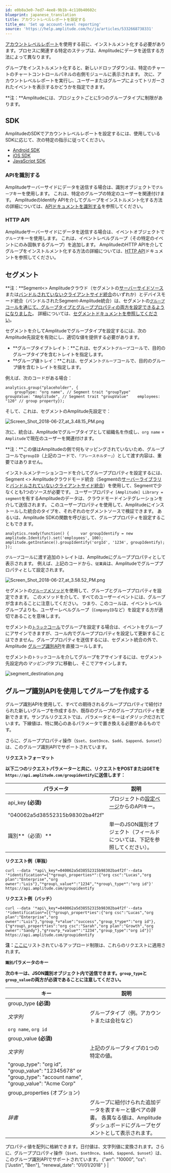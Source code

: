 ```yaml
---
id: e0b8a3e0-7ed7-4ee8-9b1b-4c110b40602c
blueprint: japanese_translation
title: アカウントレベルレポートを設定する
title_en: 'Set up account-level reporting'
source: 'https://help.amplitude.com/hc/ja/articles/5332668738331'
---
```

[アカウントレベルレポート](/docs/analytics/account-level-reporting)を使用する前に、インストルメント化する必要があります。プロセスに関連する特定のステップは、Amplitudeにデータを送信する方法によって異なります。

グループをインストルメント化すると、新しいドロップダウンは、特定のチャートのチャートコントロールパネルの右側モジュールに表示されます。 次に、アカウントレベルレポートを実行し、ユーザーまたはグループによってトリガーされたイベントを表示するかどうかを指定できます。

**注：**Amplitudeには、プロジェクトごとに5つのグループタイプに制限があります。

## SDK

AmplitudeのSDKでアカウントレベルレポートを設定するには、使用しているSDKに応じて、次の特定の指示に従ってください。

* [Android SDK](https://help.amplitude.com/hc/en-us/articles/115002935588#setting-user-groups)
* [iOS SDK](https://help.amplitude.com/hc/en-us/articles/115002278527#setting-user-groups)
* [JavaScript SDK](https://help.amplitude.com/hc/en-us/articles/115001361248#setting-user-groups)

### APIを識別する

Amplitudeサーバーサイドにデータを送信する場合は、識別オブジェクトで`グループ`キーを使用します。 これは、特定のグループの特定のユーザーを関連付けます。 AmplitudeのIdentify APIを介してグループをインストルメント化する方法の詳細については、[APIドキュメントを識別する](https://help.amplitude.com/hc/en-us/articles/205406617-Identify-API-Modify-User-Properties#keys-for-the-identification-argument)を参照してください。

### HTTP API

Amplitudeサーバーサイドにデータを送信する場合は、イベントオブジェクトで`グループ`キーを使用します。 これは、イベントレベルグループ（その特定のイベントにのみ固執するグループ）を追加します。 AmplitudeのHTTP APIを介してグループをインストルメント化する方法の詳細については、[HTTP API](https://help.amplitude.com/hc/en-us/articles/360032842391-HTTP-API-V2)ドキュメントを参照してください。

## セグメント

**注：**Segment<> Amplitudeクラウド（セグメントの[サーバーサイドソース](https://segment.com/docs/sources/#server)または[バンドルされていないクライアントサイド統合](https://help.amplitude.com/hc/en-us/articles/217934128#pros-and-cons)のいずれか）とデバイスモード統合（バンドルされたSegment-Amplitude統合）は、セグメントの[`グループ`コールを通じて、グループタイプとグループプロパティの両方を設定できるようになりました](https://segment.com/docs/spec/group/)。 詳細については、[セグメントドキュメントを参照してください](https://segment.com/docs/connections/destinations/catalog/amplitude/#group)。

セグメントを介してAmplitudeでグループタイプを設定するには、次のAmplitude先設定を有効にし、適切な値を提供する必要があります。

* **グループタイプトレイト：**これは、セグメント`グループ`コールで、目的のグループタイプを含むトレイトを指定します。
* **グループ値トレイ：**これは、セグメント`グループ`コールで、目的のグループ値を含むトレイトを指定します。

例えば、次のコードがある場合：

```
analytics.group("placeholder", {  
    groupType: "org name", // Segment trait "groupType"     groupValue: "Amplitude", // Segment trait "groupValue"    employees: "120" // group property});
```

そして、これは、セグメントのAmplitude先設定で：

![Screen_Shot_2018-06-27_at_3.48.15_PM.png](/docs/output/img/jp/screen-shot-2018-06-27-at-3-48-15-pm-png.png)

次に、統合は、Amplitudeでグループタイプとして組織名を作成し、`org name` = `Amplitude`で現在のユーザーを関連付けます。

**注：**この値はAmplitudeの側で何もマッピングされていないため、グループコールで`groupID`（上記のコードで、`「プレースホルダー」`）として渡す内容は、重要ではありません。

インストルメンテーションコードを介してグループプロパティを設定するには、Segment <> Amplitudeクラウドモード統合（Segmentの[サーバーライブラリ](https://segment.com/docs/sources/#server)と[バンドルされていないクライアントサイド統合](https://help.amplitude.com/hc/en-us/articles/217934128-Segment-Amplitude-Integration#pros-cons-of-client-side-bundled-integration)）を使用して、Segmentで少なくとも1つのソースが必要です。 ユーザープロパティ `[Amplitude] Library = segment`を有するAmplitudeのデータは、クラウドモードインテグレーションを介して送信されます。 このユーザープロパティを使用して、Amplitudeにインストールした統合のタイプを、それぞれのセグメントソースで検証できます。 あるいは、Amplitude SDKの関数を呼び出して、グループプロパティを設定することもできます。

```
analytics.ready(function() {     var groupIdentify = new amplitude.Identify().set('employees', 100);    amplitude.getInstance().groupIdentify('orgId', '1234', groupIdentify);  
});
```

`グループ`コールに渡す追加のトレイトは、Amplitudeにグループプロパティとして表示されます。 例えば、上記のコードから、`従業員`は、Amplitudeでグループプロパティとして設定されます。

![Screen_Shot_2018-06-27_at_3.58.52_PM.png](/docs/output/img/jp/screen-shot-2018-06-27-at-3-58-52-pm-png.png)

セグメントの[`グループ`メソッド](https://segment.com/docs/connections/destinations/catalog/amplitude/#group)を使用して、グループとグループプロパティを設定できます。 このメソッドを介して、すべてのユーザーイベントには、グループが含まれることに注意してください。 つまり、このコールは、イベントレベルグループよりも、ユーザーレベルグループ（`CompanyID`など）を設定する方が適切であることを意味します。

セグメントの[`トラック`コール](https://segment.com/docs/connections/destinations/catalog/amplitude/#setting-event-level-groups-using-track-calls)でグループを設定する場合は、イベントをグループにアサインできますが、コール内でグループプロパティを設定して更新することはできません。グループプロパティを送信するには、セグメント統合の外で、Amplitude [グループ識別API](https://www.docs.developers.amplitude.com/analytics/apis/group-identify-api/ "https://www.docs.developers.amplitude.com/analytics/apis/group-identify-api/")を直接コールします。

セグメントの`トラック`コールを介してグループをアサインするには、セグメント先設定内の*マッピング*タブに移動し、そこでアサインします。

![segment_destination.png](/docs/output/img/jp/segment-destination-png.png)

## グループ識別APIを使用してグループを作成する

グループ識別APIを使用して、すべての期待されるグループプロパティで紐付けられた新しいグループを作成するか、既存のグループのグループプロパティを更新できます。サンプルリクエストでは、パラメータとキーは*イタリック化*されています。下線値は、特に関心のあるパラメータで置き換える必要があるものです。

さらに、グループプロパティ操作（`$set`、`$setOnce`、`$add`、`$append`、`$unset`）は、このグループ識別APIでサポートされています。

**リクエストフォーマット**

**以下二つのリクエストパラメーターと共に、リクエストをPOSTまたはGETを`https://api.amplitude.com/groupidentify`に送信します：**

| パラメータ | **説明** |
| --- | --- |
| api\_key **(必須)** | プロジェクトの[設定ページ](https://help.amplitude.com/hc/en-us/articles/235649848#project-general-settings)からのAPIキー。
"040062a5d38552315b98302ba4f2f" |
| 識別**（必須）** | 単一のJSON識別オブジェクト（フィールドについては、下記を参照してください）。 |

**リクエスト例（単独）**

```
curl --data '*api\_key*=040062a5d38552315b98302ba4f2f'--data '*identification*={"*group\_properties*":{"org csc":"Lucas","org plan":"Enterprise","org owner":"Luis"},"*group\_value*":"1234","*group\_type*":"org id"}' https://api.amplitude.com/groupidentify
```

**リクエスト例（バッチ）**

```
curl --data '*api\_key*=040062a5d38552315b98302ba4f2f'--data '*identification*=[{"*group\_propert*ies":{"org csc":"Lucas","org plan":"Enterprise","org owner":"Luis"},"group_*v*alue":"success","group_t*ype*":"org id"},{"g*roup\_propert*ies":"org csc":"Sarah","org plan":"Growth","org owner":"Sandy"},"g*rou*p_*value*":"1234","group_type":"org id"}]' https://api.amplitude.com/groupidentify
```

**注：**[ここに](https://help.amplitude.com/hc/en-us/articles/204771828-HTTP-API#important-notes)リストされているアップロード制限は、これらのリクエストに適用されます。

**`識別`パラメータのキー**

**次のキーは、JSON識別オブジェクト内で送信できます。`group_type`と`group_value`の両方が必須であることに注意してください。**

| **キー** | **説明** |
| --- | --- |
| group\_type **(必須)**
*文字列* | グループタイプ（例。アカウントまたは会社など）
`org name`, `org id` |
| group\_value **(必須)**
*文字列* | 上記のグループタイプの1つの特定の値。
"group\_type": "org id", "group\_value": "12345678" or "group\_type": "account name", "group\_value": "Acme Corp" |
| group\_properties (オプション)
*辞書* | グループに紐付けられた追加データを表すキーと値ペアの辞書。 各異なる値は、Amplitudeダッシュボードにグループセグメントとして表示されます。
プロパティ値を配列に格納できます。日付値は、文字列値に変換されます。さらに、グループプロパティ操作（`$set`、`$setOnce`、`$add`、`$append`、`$unset`）は、このグループ識別APIでサポートされています。
{"arr": "10000", "cs": ["Justin", "Ben"], "renewal\_date": “01/01/2018" } |

## 
